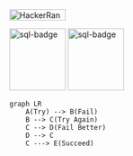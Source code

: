 <a href="https://www.hackerrank.com/SvilsaX">
    <img src="https://img.shields.io/badge/-Hackerrank-2EC866?style=for-the-badge&logo=HackerRank&logoColor=white" alt="HackerRank" width="100" height="20"/>
</a>
<br/>

<p float="left">
<img src="./images/hackerrank_sql_5stars.svg" width="100" height="110"  alt="sql-badge"/>
<img src="./images/hackerrank_problem_solv_3stars.svg" width="100" height="110"  alt="sql-badge"/>
</p>

```mermaid
graph LR
    A(Try) --> B(Fail)
    B --> C(Try Again)
    C --> D(Fail Better) 
    D --> C
    C ---> E(Succeed)
```
